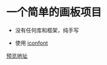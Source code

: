 # 一个简单的画板项目

* 没有任何库和框架，纯手写

* 使用 [iconfont](https://www.iconfont.cn/)



[预览地址](https://ximuli.github.io/canvas)
